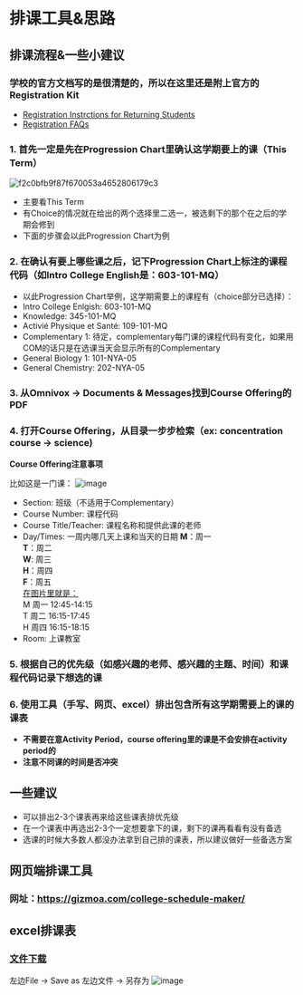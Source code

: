 # 排课工具&思路
  
## 排课流程&一些小建议

### 学校的官方文档写的是很清楚的，所以在这里还是附上官方的Registration Kit
- [Registration Instrctions for Returning Students](registration_instruction_returning.PDF)
- [Registration FAQs](registration_faqs.PDF)

### 1. 首先一定是先在Progression Chart里确认这学期要上的课（This Term）
![f2c0bfb9f87f670053a4652806179c3](https://user-images.githubusercontent.com/103059897/171749519-e03e2524-894f-4caf-b3c4-1e1b6fc1087b.jpg)
- 主要看This Term
- 有Choice的情况就在给出的两个选择里二选一，被选剩下的那个在之后的学期会修到
- 下面的步骤会以此Progression Chart为例

### 2. 在确认有要上哪些课之后，记下Progression Chart上标注的课程代码（如Intro College English是：603-101-MQ）
- 以此Progression Chart举例，这学期需要上的课程有（choice部分已选择）：
- Intro College Enlgish: 603-101-MQ
- Knowledge: 345-101-MQ
- Activié Physique et Santé: 109-101-MQ
- Complementary 1: 待定，complementary每门课的课程代码有变化，如果用COM的话只是在选课当天会显示所有的Complementary
- General Biology 1: 101-NYA-05
- General Chemistry: 202-NYA-05

### 3. 从Omnivox -> Documents & Messages找到Course Offering的PDF

### 4. 打开Course Offering，从目录一步步检索（ex: concentration course -> science)
**Course Offering注意事项**
  
比如这是一门课：
![image](https://user-images.githubusercontent.com/103059897/171750506-2f8707a4-c394-4713-b0ea-79651d14e074.png)
- Section: 班级（不适用于Complementary）
- Course Number: 课程代码
- Course Title/Teacher: 课程名称和提供此课的老师
- Day/Times: 一周内哪几天上课和当天的日期
**M**：周一  
**T**：周二  
**W**: 周三  
**H**：周四  
**F**：周五  
<u>在图片里就是：</u>  
M 周一 12:45-14:15  
T 周二 16:15-17:45  
H 周四 16:15-18:15  
- Room: 上课教室

### 5. 根据自己的优先级（如感兴趣的老师、感兴趣的主题、时间）和课程代码记录下想选的课

### 6. 使用工具（手写、网页、excel）排出包含所有这学期需要上的课的课表
- **不需要在意Activity Period，course offering里的课是不会安排在activity period的**
- **注意不同课的时间是否冲突**

## 一些建议
- 可以排出2-3个课表再来给这些课表排优先级
- 在一个课表中再选出2-3个一定想要拿下的课，剩下的课再看看有没有备选
- 选课的时候大多数人都没办法拿到自己排的课表，所以建议做好一些备选方案
  
## 网页端排课工具
### 网址：https://gizmoa.com/college-schedule-maker/

## excel排课表
### [文件下载](https://1drv.ms/x/s!AjrRyamcdrMdaUru_Mcp6m75OII?e=4AP4JB)
左边File -> Save as
左边文件 -> 另存为
![image](https://user-images.githubusercontent.com/103059897/171752146-348902a5-db89-4f0f-85b4-87e53696629c.png)
